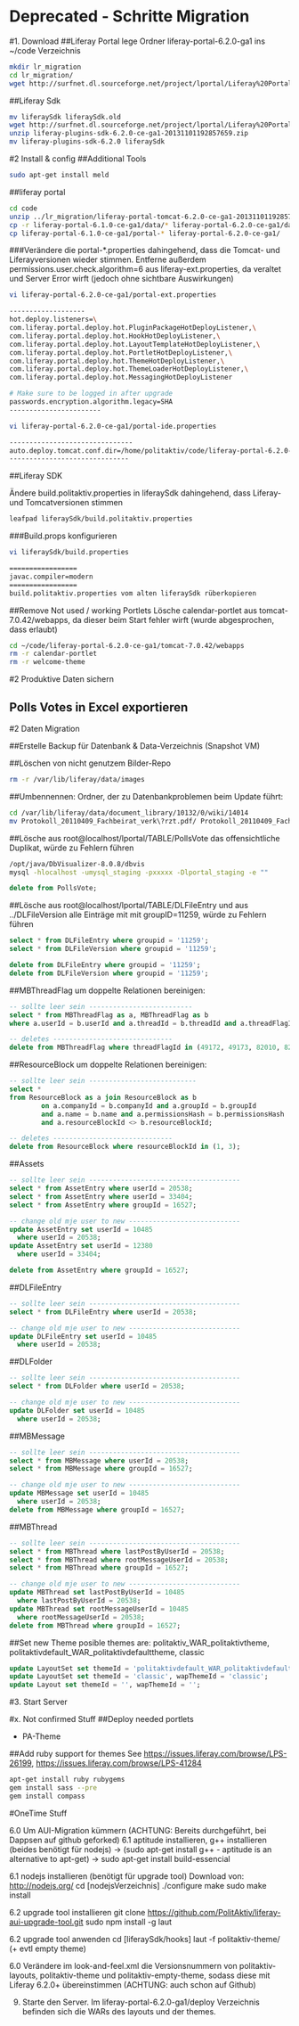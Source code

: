 Deprecated - Schritte Migration
===============================
#1. Download
##Liferay Portal
lege Ordner liferay-portal-6.2.0-ga1 ins ~/code Verzeichnis

``` bash
mkdir lr_migration
cd lr_migration/
wget http://surfnet.dl.sourceforge.net/project/lportal/Liferay%20Portal/6.2.0%20GA1/liferay-portal-tomcat-6.2.0-ce-ga1-20131101192857659.zip
```

##Liferay Sdk
``` bash
mv liferaySdk liferaySdk.old
wget http://surfnet.dl.sourceforge.net/project/lportal/Liferay%20Portal/6.2.0%20GA1/liferay-plugins-sdk-6.2.0-ce-ga1-20131101192857659.zip
unzip liferay-plugins-sdk-6.2.0-ce-ga1-20131101192857659.zip
mv liferay-plugins-sdk-6.2.0 liferaySdk
```

#2 Install & config
##Additional Tools
``` bash
sudo apt-get install meld
```

##liferay portal

``` bash
cd code
unzip ../lr_migration/liferay-portal-tomcat-6.2.0-ce-ga1-20131101192857659.zip
cp -r liferay-portal-6.1.0-ce-ga1/data/* liferay-portal-6.2.0-ce-ga1/data/
cp liferay-portal-6.1.0-ce-ga1/portal-* liferay-portal-6.2.0-ce-ga1/
```

###Verändere die portal-*.properties dahingehend, 
dass die Tomcat- und Liferayversionen wieder stimmen. 
Entferne außerdem permissions.user.check.algorithm=6 aus liferay-ext.properties, da veraltet und Server Error wirft (jedoch ohne sichtbare Auswirkungen)

``` bash
vi liferay-portal-6.2.0-ce-ga1/portal-ext.properties

-------------------
hot.deploy.listeners=\
com.liferay.portal.deploy.hot.PluginPackageHotDeployListener,\
com.liferay.portal.deploy.hot.HookHotDeployListener,\
com.liferay.portal.deploy.hot.LayoutTemplateHotDeployListener,\
com.liferay.portal.deploy.hot.PortletHotDeployListener,\
com.liferay.portal.deploy.hot.ThemeHotDeployListener,\
com.liferay.portal.deploy.hot.ThemeLoaderHotDeployListener,\
com.liferay.portal.deploy.hot.MessagingHotDeployListener

# Make sure to be logged in after upgrade
passwords.encryption.algorithm.legacy=SHA
-----------------------

vi liferay-portal-6.2.0-ce-ga1/portal-ide.properties

-------------------------------
auto.deploy.tomcat.conf.dir=/home/politaktiv/code/liferay-portal-6.2.0-ce-ga1/tomcat-7.0.42/conf/Catalina/localhost
------------------------------
```

##Liferay SDK

Ändere build.politaktiv.properties in liferaySdk dahingehend, dass Liferay- und Tomcatversionen stimmen	

``` bash
leafpad liferaySdk/build.politaktiv.properties
```

###Build.props konfigurieren
``` bash
vi liferaySdk/build.properties

=================
javac.compiler=modern
=================
build.politaktiv.properties vom alten liferaySdk rüberkopieren
```

##Remove Not used / working Portlets
Lösche calendar-portlet aus tomcat-7.0.42/webapps, da dieser beim Start fehler wirft (wurde abgesprochen, dass erlaubt)
``` bash
cd ~/code/liferay-portal-6.2.0-ce-ga1/tomcat-7.0.42/webapps
rm -r calendar-portlet
rm -r welcome-theme
```
#2 Produktive Daten sichern
## Polls Votes in Excel exportieren

#2 Daten Migration

##Erstelle Backup für Datenbank & Data-Verzeichnis (Snapshot VM)

##Löschen von nicht genutzem Bilder-Repo
``` bash
rm -r /var/lib/liferay/data/images
```

##Umbennennen: Ordner, der zu Datenbankproblemen beim Update führt:
``` bash
cd /var/lib/liferay/data/document_library/10132/0/wiki/14014
mv Protokoll_20110409_Fachbeirat_verk\?rzt.pdf/ Protokoll_20110409_Fachbeirat_verkuerzt.pdf/
```

##Lösche aus root@localhost/lportal/TABLE/PollsVote das offensichtliche Duplikat, würde zu Fehlern führen
``` bash
/opt/java/DbVisualizer-8.0.8/dbvis
mysql -hlocalhost -umysql_staging -pxxxxx -Dlportal_staging -e ""
```

``` sql
delete from PollsVote;
```

##Lösche aus root@localhost/lportal/TABLE/DLFileEntry und aus ../DLFileVersion alle Einträge mit mit groupID=11259, würde zu Fehlern führen
``` sql
select * from DLFileEntry where groupid = '11259';
select * from DLFileVersion where groupid = '11259';

delete from DLFileEntry where groupid = '11259';
delete from DLFileVersion where groupid = '11259';
```

##MBThreadFlag um doppelte Relationen bereinigen:
``` sql
-- sollte leer sein --------------------------
select * from MBThreadFlag as a, MBThreadFlag as b 
where a.userId = b.userId and a.threadId = b.threadId and a.threadFlagId <> b.threadFlagId;

-- deletes ------------------------------
delete from MBThreadFlag where threadFlagId in (49172, 49173, 82010, 82011, 82012, 82014, 82016, 82017, 83760, 83759, 87768, 87767);
```

##ResourceBlock um doppelte Relationen bereinigen:

``` sql
-- sollte leer sein ---------------------------
select * 
from ResourceBlock as a join ResourceBlock as b
        on a.companyId = b.companyId and a.groupId = b.groupId 
        and a.name = b.name and a.permissionsHash = b.permissionsHash
        and a.resourceBlockId <> b.resourceBlockId;

-- deletes ------------------------------
delete from ResourceBlock where resourceBlockId in (1, 3);
```

##Assets

``` sql
-- sollte leer sein --------------------------------------
select * from AssetEntry where userId = 20538;
select * from AssetEntry where userId = 33404;
select * from AssetEntry where groupId = 16527;

-- change old mje user to new ----------------------------
update AssetEntry set userId = 10485 
  where userId = 20538;
update AssetEntry set userId = 12380 
  where userId = 33404;

delete from AssetEntry where groupId = 16527;
```

##DLFileEntry

``` sql
-- sollte leer sein --------------------------------------
select * from DLFileEntry where userId = 20538;

-- change old mje user to new ----------------------------
update DLFileEntry set userId = 10485 
  where userId = 20538;
```
  
##DLFolder

``` sql
-- sollte leer sein --------------------------------------
select * from DLFolder where userId = 20538;

-- change old mje user to new ----------------------------
update DLFolder set userId = 10485 
  where userId = 20538;
```

##MBMessage

``` sql
-- sollte leer sein --------------------------------------
select * from MBMessage where userId = 20538;
select * from MBMessage where groupId = 16527;

-- change old mje user to new ----------------------------
update MBMessage set userId = 10485 
  where userId = 20538;
delete from MBMessage where groupId = 16527;
```

##MBThread

``` sql
-- sollte leer sein --------------------------------------
select * from MBThread where lastPostByUserId = 20538;
select * from MBThread where rootMessageUserId = 20538;
select * from MBThread where groupId = 16527;

-- change old mje user to new ----------------------------
update MBThread set lastPostByUserId = 10485 
  where lastPostByUserId = 20538;
update MBThread set rootMessageUserId = 10485 
  where rootMessageUserId = 20538;
delete from MBThread where groupId = 16527;
```

##Set new Theme
posible themes are: politaktiv_WAR_politaktivtheme, politaktivdefault_WAR_politaktivdefaulttheme, classic

``` sql
update LayoutSet set themeId = 'politaktivdefault_WAR_politaktivdefaulttheme', wapThemeId = 'politaktivdefault_WAR_politaktivdefaulttheme';
update LayoutSet set themeId = 'classic', wapThemeId = 'classic';
update Layout set themeId = '', wapThemeId = '';
```


#3. Start Server

#x. Not confirmed Stuff
##Deploy needed portlets
* PA-Theme
 
##Add ruby support for themes
See https://issues.liferay.com/browse/LPS-26199, https://issues.liferay.com/browse/LPS-41284
``` bash
apt-get install ruby rubygems
gem install sass --pre
gem install compass
```


#OneTime Stuff

6.0 Um AUI-Migration kümmern (ACHTUNG: Bereits durchgeführt, bei Dappsen auf github geforked) 
6.1 aptitude installieren, g++ installieren (beides benötigt für nodejs)
-> (sudo apt-get install g++ - aptitude is an alternative to apt-get)
-> sudo apt-get install build-essencial


6.1 nodejs installieren  (benötigt für upgrade tool)
Download von: http://nodejs.org/
cd [nodejsVerzeichnis]
./configure
make
sudo make install

6.2 upgrade tool installieren 
git clone https://github.com/PolitAktiv/liferay-aui-upgrade-tool.git
sudo npm install -g laut

6.2 upgrade tool anwenden
cd [liferaySdk/hooks]
laut -f politaktiv-theme/
(+ evtl empty theme)


6.0	Verändere im look-and-feel.xml die Versionsnummern von politaktiv-layouts, politaktiv-theme und politaktiv-empty-theme, sodass diese mit Liferay 6.2.0+ übereinstimmen
(ACHTUNG: auch schon auf Github)


9. Starte den Server. Im liferay-portal-6.2.0-ga1/deploy Verzeichnis befinden sich die WARs des layouts und der themes.

